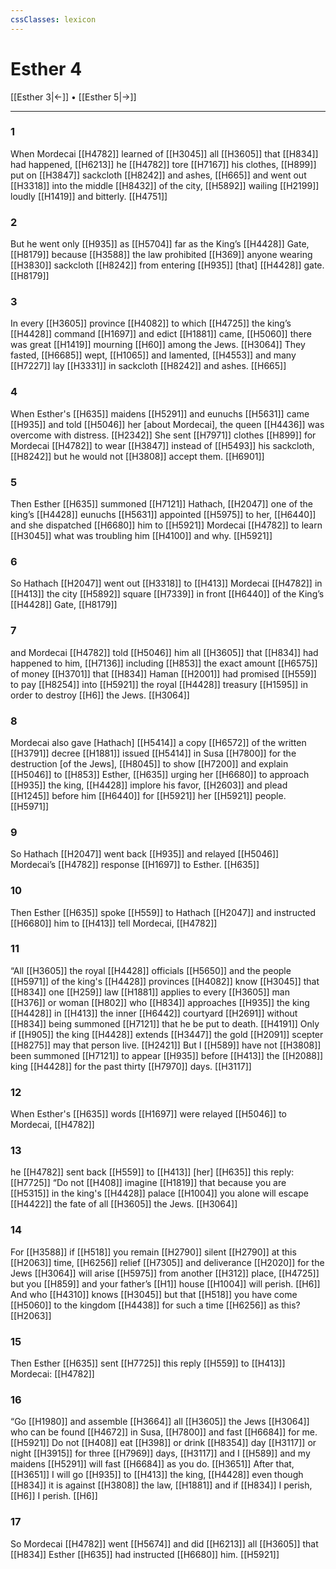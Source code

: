 ```yaml
---
cssClasses: lexicon
---
```


# Esther 4

[[Esther 3|←]] • [[Esther 5|→]]

---

### 1
When Mordecai [[H4782]] learned of [[H3045]] all [[H3605]] that [[H834]] had happened, [[H6213]] he [[H4782]] tore [[H7167]] his clothes, [[H899]] put on [[H3847]] sackcloth [[H8242]] and ashes, [[H665]] and went out [[H3318]] into the middle [[H8432]] of the city, [[H5892]] wailing [[H2199]] loudly [[H1419]] and bitterly. [[H4751]]

### 2
But he went only [[H935]] as [[H5704]] far as the King’s [[H4428]] Gate, [[H8179]] because [[H3588]] the law prohibited [[H369]] anyone wearing [[H3830]] sackcloth [[H8242]] from entering [[H935]] [that] [[H4428]] gate. [[H8179]]

### 3
In every [[H3605]] province [[H4082]] to which [[H4725]] the king’s [[H4428]] command [[H1697]] and edict [[H1881]] came, [[H5060]] there was great [[H1419]] mourning [[H60]] among the Jews. [[H3064]] They fasted, [[H6685]] wept, [[H1065]] and lamented, [[H4553]] and many [[H7227]] lay [[H3331]] in sackcloth [[H8242]] and ashes. [[H665]]

### 4
When  Esther's [[H635]] maidens [[H5291]] and eunuchs [[H5631]] came [[H935]] and told [[H5046]] her [about Mordecai],  the queen [[H4436]] was overcome with distress. [[H2342]] She sent [[H7971]] clothes [[H899]] for Mordecai [[H4782]] to wear [[H3847]] instead of [[H5493]] his sackcloth, [[H8242]] but he would not [[H3808]] accept them. [[H6901]]

### 5
Then Esther [[H635]] summoned [[H7121]] Hathach, [[H2047]] one of the king’s [[H4428]] eunuchs [[H5631]] appointed [[H5975]] to her, [[H6440]] and she dispatched [[H6680]] him to [[H5921]] Mordecai [[H4782]] to learn [[H3045]] what was troubling him [[H4100]] and why. [[H5921]]

### 6
So Hathach [[H2047]] went out [[H3318]] to [[H413]] Mordecai [[H4782]] in [[H413]] the city [[H5892]] square [[H7339]] in front [[H6440]] of the King’s [[H4428]] Gate, [[H8179]]

### 7
and Mordecai [[H4782]] told [[H5046]] him  all [[H3605]] that [[H834]] had happened to him, [[H7136]] including [[H853]] the exact amount [[H6575]] of money [[H3701]] that [[H834]] Haman [[H2001]] had promised [[H559]] to pay [[H8254]] into [[H5921]] the royal [[H4428]] treasury [[H1595]] in order to destroy [[H6]] the Jews. [[H3064]]

### 8
Mordecai also gave [Hathach] [[H5414]] a copy [[H6572]] of the written [[H3791]] decree [[H1881]] issued [[H5414]] in Susa [[H7800]] for the destruction [of the Jews], [[H8045]] to show [[H7200]] and explain [[H5046]] to [[H853]] Esther, [[H635]] urging her [[H6680]] to approach [[H935]] the king, [[H4428]] implore his favor, [[H2603]] and plead [[H1245]] before him [[H6440]] for [[H5921]] her [[H5921]] people. [[H5971]]

### 9
So Hathach [[H2047]] went back [[H935]] and relayed [[H5046]] Mordecai’s [[H4782]] response [[H1697]] to Esther. [[H635]]

### 10
Then Esther [[H635]] spoke [[H559]] to Hathach [[H2047]] and instructed [[H6680]] him to [[H413]] tell Mordecai, [[H4782]]

### 11
“All [[H3605]] the royal [[H4428]] officials [[H5650]] and the people [[H5971]] of the king's [[H4428]] provinces [[H4082]] know [[H3045]] that [[H834]] one [[H259]] law [[H1881]] applies to every [[H3605]] man [[H376]] or woman [[H802]] who [[H834]] approaches [[H935]] the king [[H4428]] in [[H413]] the inner [[H6442]] courtyard [[H2691]] without [[H834]] being summoned [[H7121]] that he be put to death. [[H4191]] Only if [[H905]] the king [[H4428]] extends [[H3447]] the gold [[H2091]] scepter [[H8275]] may that person live. [[H2421]] But I [[H589]] have not [[H3808]] been summoned [[H7121]] to appear [[H935]] before [[H413]] the [[H2088]] king [[H4428]] for the past thirty [[H7970]] days. [[H3117]]

### 12
When Esther's [[H635]] words [[H1697]] were relayed [[H5046]] to Mordecai, [[H4782]]

### 13
he [[H4782]] sent back [[H559]] to [[H413]] [her] [[H635]] this reply: [[H7725]] “Do not [[H408]] imagine [[H1819]] that because you are [[H5315]] in the king's [[H4428]] palace [[H1004]] you alone will escape [[H4422]] the fate of all [[H3605]] the Jews. [[H3064]]

### 14
For [[H3588]] if [[H518]] you remain [[H2790]] silent [[H2790]] at this [[H2063]] time, [[H6256]] relief [[H7305]] and deliverance [[H2020]] for the Jews [[H3064]] will arise [[H5975]] from another [[H312]] place, [[H4725]] but you [[H859]] and your father’s [[H1]] house [[H1004]] will perish. [[H6]] And who [[H4310]] knows [[H3045]] but that [[H518]] you have come [[H5060]] to the kingdom [[H4438]] for such a time [[H6256]] as this? [[H2063]]

### 15
Then Esther [[H635]] sent [[H7725]] this reply [[H559]] to [[H413]] Mordecai: [[H4782]]

### 16
“Go [[H1980]] and assemble [[H3664]] all [[H3605]] the Jews [[H3064]] who can be found [[H4672]] in Susa, [[H7800]] and fast [[H6684]] for me. [[H5921]] Do not [[H408]] eat [[H398]] or drink [[H8354]] day [[H3117]] or night [[H3915]] for three [[H7969]] days, [[H3117]] and I [[H589]] and my maidens [[H5291]] will fast [[H6684]] as you do. [[H3651]] After that, [[H3651]] I will go [[H935]] to [[H413]] the king, [[H4428]] even though [[H834]] it is against [[H3808]] the law, [[H1881]] and if [[H834]] I perish, [[H6]] I perish. [[H6]]

### 17
So Mordecai [[H4782]] went [[H5674]] and did [[H6213]] all [[H3605]] that [[H834]] Esther [[H635]] had instructed [[H6680]] him. [[H5921]]

